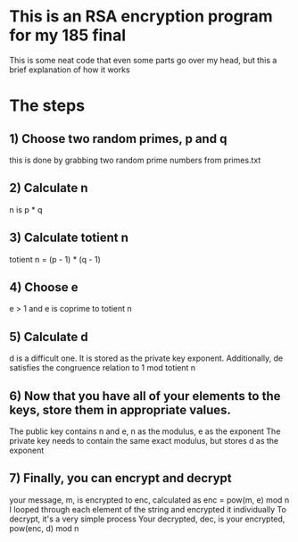 # This is an RSA encryption program for my 185 final

This is some neat code that even some parts go over my head, but this a brief explanation of how it works

# The steps

## 1) Choose two random primes, p and q
this is done by grabbing two random prime numbers from primes.txt
## 2) Calculate n
n is p * q
## 3) Calculate totient n
totient n = (p - 1) * (q - 1)
## 4) Choose e
e > 1 and e is coprime to totient n
## 5) Calculate d
d is a difficult one. It is stored as the private key exponent.
Additionally, de satisfies the congruence relation to 1 mod totient n
## 6) Now that you have all of your elements to the keys, store them in appropriate values.
The public key contains n and e, n as the modulus, e as the exponent
The private key needs to contain the same exact modulus, but stores d as the exponent
## 7) Finally, you can encrypt and decrypt
your message, m, is encrypted to enc, calculated as enc = pow(m, e) mod n
I looped through each element of the string and encrypted it individually
To decrypt, it's a very simple process
Your decrypted, dec, is your encrypted, pow(enc, d) mod n
